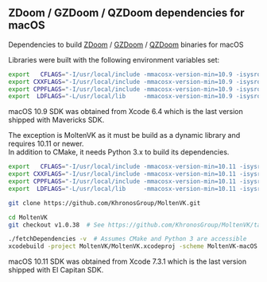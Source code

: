 ## ZDoom / GZDoom / QZDoom dependencies for macOS

Dependencies to build [ZDoom](http://zdoom.org) / [GZDoom](http://gzdoom.drdteam.org/) / [QZDoom](http://qzdoom.drdteam.org/) binaries for macOS

Libraries were built with the following environment variables set:
```sh
export   CFLAGS="-I/usr/local/include -mmacosx-version-min=10.9 -isysroot MacOSX10.9.sdk"
export CXXFLAGS="-I/usr/local/include -mmacosx-version-min=10.9 -isysroot MacOSX10.9.sdk"
export CPPFLAGS="-I/usr/local/include -mmacosx-version-min=10.9 -isysroot MacOSX10.9.sdk"
export  LDFLAGS="-L/usr/local/lib     -mmacosx-version-min=10.9 -isysroot MacOSX10.9.sdk"
```
macOS 10.9 SDK was obtained from Xcode 6.4 which is the last version shipped with Mavericks SDK.

The exception is MoltenVK as it must be build as a dynamic library and requires 10.11 or newer.  
In addition to CMake, it needs Python 3.x to build its dependencies.
```sh
export   CFLAGS="-I/usr/local/include -mmacosx-version-min=10.11 -isysroot MacOSX10.11.sdk"
export CXXFLAGS="-I/usr/local/include -mmacosx-version-min=10.11 -isysroot MacOSX10.11.sdk"
export CPPFLAGS="-I/usr/local/include -mmacosx-version-min=10.11 -isysroot MacOSX10.11.sdk"
export  LDFLAGS="-L/usr/local/lib     -mmacosx-version-min=10.11 -isysroot MacOSX10.11.sdk"

git clone https://github.com/KhronosGroup/MoltenVK.git

cd MoltenVK
git checkout v1.0.38  # See https://github.com/KhronosGroup/MoltenVK/tags

./fetchDependencies -v  # Assumes CMake and Python 3 are accessible
xcodebuild -project MoltenVK/MoltenVK.xcodeproj -scheme MoltenVK-macOS
```
macOS 10.11 SDK was obtained from Xcode 7.3.1 which is the last version shipped with El Capitan SDK.
